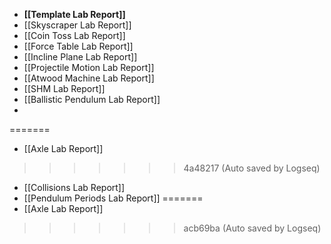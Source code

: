 - **[[Template Lab Report]]**
- [[Skyscraper Lab Report]]
- [[Coin Toss Lab Report]]
- [[Force Table Lab Report]]
- [[Incline Plane Lab Report]]
- [[Projectile Motion Lab Report]]
- [[Atwood Machine Lab Report]]
- [[SHM Lab Report]]
- [[Ballistic Pendulum Lab Report]]
-
=======
- [[Axle Lab Report]]
>>>>>>> 4a48217 (Auto saved by Logseq)

- [[Collisions Lab Report]]
- [[Pendulum Periods Lab Report]]
=======
- [[Axle Lab Report]]
>>>>>>> acb69ba (Auto saved by Logseq)
